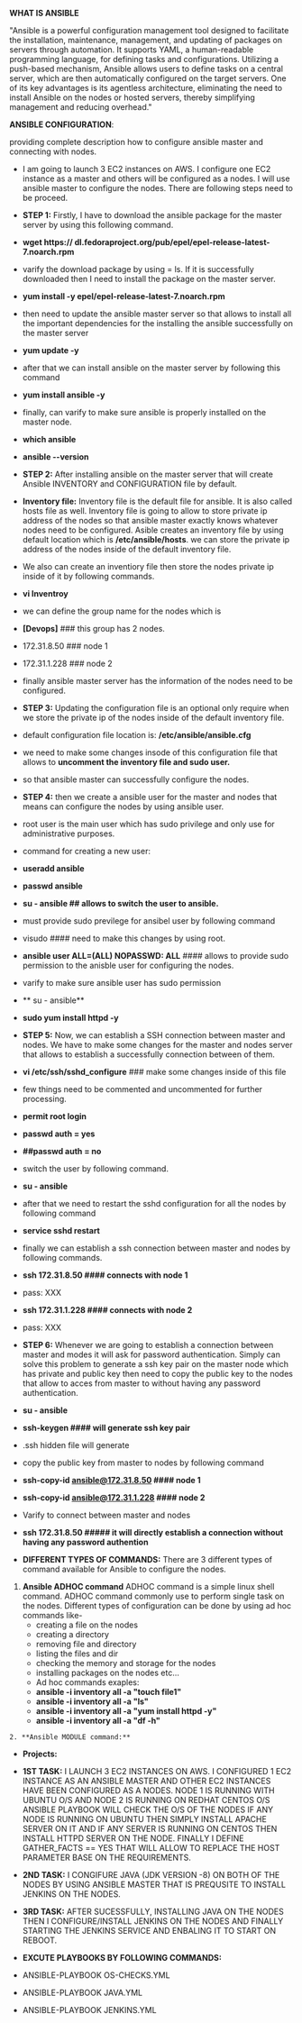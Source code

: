 **WHAT IS ANSIBLE**

"Ansible is a powerful configuration management tool designed to facilitate the installation, maintenance, management, and updating of packages on servers through automation. It supports YAML, a human-readable programming language, for defining tasks and configurations. Utilizing a push-based mechanism, Ansible allows users to define tasks on a central server, which are then automatically configured on the target servers. One of its key advantages is its agentless architecture, eliminating the need to install Ansible on the nodes or hosted servers, thereby simplifying management and reducing overhead."


**ANSIBLE CONFIGURATION**:

providing complete description how to configure ansible master and connecting with nodes.

- I am going to launch 3 EC2 instances on AWS. I configure one EC2 instance as a master and others will be configured as a nodes. I will use ansible master to configure
  the nodes. There are following steps need to be proceed.

 - **STEP 1:** Firstly, I have to download the ansible package for the master server by using this following command.
 - **wget https:// dl.fedoraproject.org/pub/epel/epel-release-latest-7.noarch.rpm**
 - varify the download package by using = ls. If it is successfully downloaded then I need to install the package on the master server.
 - **yum install -y epel/epel-release-latest-7.noarch.rpm**
 - then need to update the ansible master server so that allows to install all the important dependencies for the installing the ansible successfully on the master server
 - **yum update -y**
 - after that we can install ansible on the master server by following this command
 - **yum install ansible -y**
 - finally, can varify to make sure ansible is properly installed on the master node.
 - **which ansible**
 - **ansible --version**
   

 - **STEP 2:** After installing ansible on the master server that will create Ansible INVENTORY and CONFIGURATION file by default.
 
 - **Inventory file:** Inventory file is the default file for ansible. It is also called hosts file as well. Inventory file is going to allow to store
   private ip address of the nodes so that ansible master exactly knows whatever nodes need to be configured. Asible creates an inventory file by using
   default location which is **/etc/ansible/hosts**. we can store the private ip address of the nodes inside of the default inventory file.
 - We also can create an inventiory file then store the nodes private ip inside of it by following commands.
 - **vi Inventroy**
 - we can define the group name for the nodes which is
 - **[Devops]** ### this group has 2 nodes.
 - 172.31.8.50 ### node 1
 - 172.31.1.228 ### node 2
 - finally ansible master server has the information of the nodes need to be configured.


 - **STEP 3:** Updating the configuration file is an optional only require when we store the private ip of the nodes inside of the default inventory file.
 - default configuration file location is: **/etc/ansible/ansible.cfg**
 - we need to make some changes insode of this configuration file that allows to **uncomment the inventory file and sudo user.**
 - so that ansible master can successfully configure the nodes.


 - **STEP 4:** then we create a ansible user for the master and nodes that means can configure the nodes by using ansible user.
 - root user is the main user which has sudo privilege and only use for administrative purposes.
 - command for creating a new user:
 - **useradd ansible**
 - **passwd ansible**
 - **su - ansible ## allows to switch the user to ansible.**
 - must provide sudo previlege for ansibel user by following command
 - visudo #### need to make this changes by using root.
 - **ansible user ALL=(ALL) NOPASSWD: ALL**  #### allows to provide sudo permission to the anisble user for configuring the nodes.
 - varify to make sure ansible user has sudo permission
 - ** su - ansible**
 - **sudo yum install httpd -y**
    


 - **STEP 5:** Now, we can establish a SSH connection between master and nodes. We have to make some changes for the master and nodes server
   that allows to establish a successfully connection between of them.
 - **vi /etc/ssh/sshd_configure**  ### make some changes inside of this file
 - few things need to be commented and uncommented for further processing.
 - **permit root login**
 - **passwd auth = yes**
 - **##passwd auth = no**
 - switch the user by following command.
 - **su - ansible**
 - after that we need to restart the sshd configuration for all the nodes by following command
 - **service sshd restart**
 - finally we can establish a ssh connection between master and nodes by following commands.
 - **ssh 172.31.8.50 #### connects with node 1**
 - pass: XXX
 - **ssh 172.31.1.228 #### connects with node 2**
 - pass: XXX


 - **STEP 6:** Whenever we are going to establish a connection between master and modes it will ask for password authentication. Simply can solve this problem
   to generate a ssh key pair on the master node which has private and public key then need to copy the public key to the nodes that allow to acces from master to
   without having any password authentication.
 - **su - ansible**
 - **ssh-keygen #### will generate ssh key pair**
 - .ssh hidden file will generate
 - copy the public key from master to nodes  by following command
 - **ssh-copy-id ansible@172.31.8.50 #### node 1**
 - **ssh-copy-id ansible@172.31.1.228 #### node 2**
 -  Varify to connect between master and nodes
 - **ssh 172.31.8.50 ##### it will directly establish a connection without having any password authention**
   


 - **DIFFERENT TYPES OF COMMANDS:** There are 3 different types of command available for Ansible to configure the nodes.
   
  1. **Ansible ADHOC command** ADHOC command is a simple linux shell command. ADHOC command commonly use to perform single task on the nodes.
     Different types of configuration can be done by using ad hoc commands like-
     - creating a file on the nodes
     - creating a directory
     - removing file and directory
     - listing the files and dir
     - checking the memory and storage for the nodes 
     - installing packages on the nodes etc...
     - Ad hoc commands exaples:
     - **ansible -i inventory all -a "touch file1"**
     - **ansible -i inventory all -a "ls"**
     - **ansible -i inventory all -a "yum install httpd -y"**
     - **ansible -i inventory all -a "df -h"**


    2. **Ansible MODULE command:** 
     
     

    
 
  
  

- **Projects:**


- **1ST TASK:**
I LAUNCH 3 EC2 INSTANCES ON AWS. I CONFIGURED 1 EC2 INSTANCE AS AN ANSIBLE MASTER AND OTHER EC2 INSTANCES HAVE BEEN CONFIGURED AS A NODES.
NODE 1 IS RUNNING WITH UBUNTU O/S AND NODE 2 IS RUNNING ON REDHAT CENTOS O/S
ANSIBLE PLAYBOOK WILL CHECK THE O/S OF THE NODES IF ANY NODE IS RUNNING ON UBUNTU THEN SIMPLY INSTALL APACHE SERVER ON IT AND IF ANY SERVER
IS RUNNING ON CENTOS THEN INSTALL HTTPD SERVER ON THE NODE. FINALLY I DEFINE GATHER_FACTS == YES THAT WILL ALLOW TO REPLACE THE HOST PARAMETER 
BASE ON THE REQUIREMENTS.

- **2ND TASK:**
I CONGIFURE JAVA (JDK VERSION -8) ON BOTH OF THE NODES BY USING ANSIBLE MASTER THAT IS PREQUSITE TO INSTALL JENKINS ON THE NODES.

- **3RD TASK:**
AFTER SUCESSFULLY, INSTALLING JAVA ON THE NODES THEN I CONFIGURE/INSTALL JENKINS ON THE NODES AND FINALLY STARTING THE JENKINS SERVICE AND ENBALING IT TO START ON REBOOT.

- **EXCUTE PLAYBOOKS BY FOLLOWING COMMANDS:**
- ANSIBLE-PLAYBOOK OS-CHECKS.YML
- ANSIBLE-PLAYBOOK JAVA.YML
- ANSIBLE-PLAYBOOK JENKINS.YML
